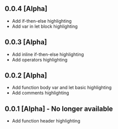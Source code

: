## 0.0.4 [Alpha]
* Add if-then-else highlighting
* Add var in let block highlighting

## 0.0.3 [Alpha]
* Add inline if-then-else highlighting
* Add operators highlighting

## 0.0.2 [Alpha]
* Add function body var and let basic highlighting
* Add comments highlighting

## 0.0.1 [Alpha] - No longer available
* Add function header highlighting
